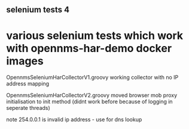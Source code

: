 ## selenium tests 4

# various selenium tests which work with opennms-har-demo docker images

OpennmsSeleniumHarCollectorV1.groovy working collector with no IP address mapping

OpennmsSeleniumHarCollectorV2.groovy moved browser mob proxy initialisation to init method
(didnt work before because of logging in seperate threads)

note 254.0.0.1 is invalid ip address - use for dns lookup